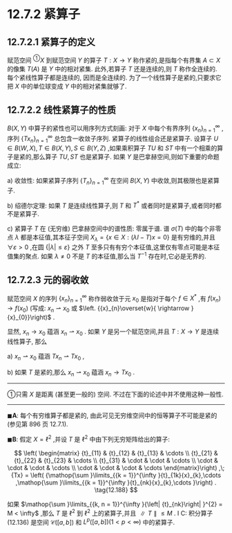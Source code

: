 # 12.7.2 紧算子

## 12.7.2.1 紧算子的定义

赋范空间 ${}^{\text{①}}X$ 到赋范空间 $Y$ 的算子 $T : X \rightarrow  Y$ 称作紧的,是指每个有界集 $A \subset  X$ 的像集 $T\left( A\right)$ 是 $Y$ 中的相对紧集. 此外,若算子 $T$ 还是连续的,则 $T$ 称作全连续的. 每个紧线性算子都是连续的, 因而是全连续的. 为了一个线性算子是紧的,只要求它把 $X$ 中的单位球变成 $Y$ 中的相对紧集就够了.

## 12.7.2.2 线性紧算子的性质

$B\left( {X, Y}\right)$ 中算子的紧性也可以用序列方式刻画: 对于 $X$ 中每个有界序列 ${\left\{  {x}_{n}\right\}  }_{n = 1}^{\infty }$ ,序列 ${\left\{  T{x}_{n}\right\}  }_{n = 1}^{\infty }$ 总包含一收敛子序列. 紧算子的线性组合还是紧算子. 设算子 $U \in  B\left( {W, X}\right) , T \in  B\left( {X, Y}\right) , S \in  B\left( {Y, Z}\right)$ ,如果乘积算子 ${TU}$ 和 ${ST}$ 中有一个相乘的算子是紧的,那么算子 ${TU},{ST}$ 也是紧算子. 如果 $Y$ 是巴拿赫空间,则如下重要的命题成立:

a) 收敛性: 如果紧算子序列 ${\left\{  {T}_{n}\right\}  }_{n = 1}^{\infty }$ 在空间 $B\left( {X, Y}\right)$ 中收敛,则其极限也是紧算子.

b) 绍德尔定理: 如果 $T$ 是连续线性算子,则 $T$ 和 ${T}^{ * }$ 或者同时是紧算子,或者同时都不是紧算子.

c) 紧算子 $T$ 在 (无穷维) 巴拿赫空间中的谱性质: 零属于谱. 谱 $\sigma \left( T\right)$ 中的每个非零点 $\lambda$ 都是本征值,其本征子空间 ${X}_{\lambda } = \{ x \in  X : \left( {{\lambda I} - T}\right) x = 0\}$ 是有穷维的,并且 $\forall \varepsilon  > 0$ ,在圆 $\{ \left| \lambda \right|  \leq  \varepsilon \}$ 之外 $T$ 至多只有有穷个本征值,这里仅有零点可能是本征值集的聚点. 如果 $\lambda  \neq  0$ 不是 $T$ 的本征值,那么当 ${T}^{-1}$ 存在时,它必是无界的.

## 12.7.2.3 元的弱收敛

赋范空间 $X$ 的序列 ${\left\{  {x}_{n}\right\}  }_{n = 1}^{\infty }$ 称作弱收敛于元 ${x}_{0}$ 是指对于每个 $f \in  {X}^{ * }$ ,有 $f\left( {x}_{n}\right)  \rightarrow  f\left( {x}_{0}\right)$ (写成: ${x}_{n} \rightharpoonup  {x}_{0}$ 或 $\left. {{x}_{n}\overset{w}{ \rightarrow  }{x}_{0}}\right)$ .

显然, ${x}_{n} \rightarrow  {x}_{0}$ 蕴涵 ${x}_{n} \rightharpoonup  {x}_{0}$ . 如果 $Y$ 是另一个赋范空间,并且 $T : X \rightarrow  Y$ 是连续线性算子, 那么

a) ${x}_{n} \rightharpoonup  {x}_{0}$ 蕴涵 $T{x}_{n} \rightharpoonup  T{x}_{0}$ ,

b) 如果 $T$ 是紧的,那么 ${x}_{n} \rightharpoonup  {x}_{0}$ 蕴涵 ${x}_{n} \rightarrow  T{x}_{0}$ .

---

①只需 $X$ 是距离 (甚至更一般的) 空间. 不过在下面的论述中并不使用这种一般性.

---

$\blacksquare \mathbf{A}$: 每个有穷维算子都是紧的, 由此可见无穷维空间中的恒等算子不可能是紧的 (参见第 896 页 12.7.1).

$\blacksquare \mathbf{B}$: 假定 $X = {\ell }^{2}$ ,并设 $T$ 是 ${\ell }^{2}$ 中由下列无穷矩阵给出的算子:

$$
\left( \begin{matrix} {t}_{11} & {t}_{12} & {t}_{13} & \cdots \\  {t}_{21} & {t}_{22} & {t}_{23} & \cdots \\  {t}_{31} &  \cdot  &  \cdot  & \cdots \\   \cdot  &  \cdot  &  \cdot  & \cdots \\   \cdot  &  \cdot  &  \cdot  & \cdots  \end{matrix}\right) ,\;{Tx} = \left( {\mathop{\sum }\limits_{{k = 1}}^{\infty }{t}_{1k}{x}_{k},\cdots ,\mathop{\sum }\limits_{{k = 1}}^{\infty }{t}_{nk}{x}_{k},\cdots }\right) . \tag{12.188}
$$

如果 $\mathop{\sum }\limits_{{k, n = 1}}^{\infty }{\left| {t}_{nk}\right| }^{2} = M < \infty$ ,那么 $T$ 是 ${\ell }^{2}$ 到 ${\ell }^{2}$ 上的紧算子,并且 $\parallel T\parallel  \leq  M$ . I C: 积分算子 (12.136) 是空间 $\mathcal{C}\left( \left\lbrack  {a, b}\right\rbrack  \right)$ 和 ${L}^{p}\left( \left\lbrack  {a, b}\right\rbrack  \right) \left( {1 < p < \infty }\right)$ 中的紧算子.
